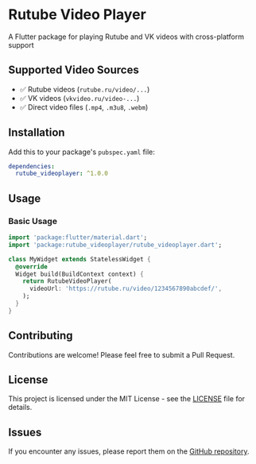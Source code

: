 # Rutube Video Player

A Flutter package for playing Rutube and VK videos with cross-platform support

## Supported Video Sources

- ✅ Rutube videos (`rutube.ru/video/...`)
- ✅ VK videos (`vkvideo.ru/video-...`)
- ✅ Direct video files (`.mp4`, `.m3u8`, `.webm`)

## Installation

Add this to your package's `pubspec.yaml` file:

```yaml
dependencies:
  rutube_videoplayer: ^1.0.0
```

## Usage

### Basic Usage

```dart
import 'package:flutter/material.dart';
import 'package:rutube_videoplayer/rutube_videoplayer.dart';

class MyWidget extends StatelessWidget {
  @override
  Widget build(BuildContext context) {
    return RutubeVideoPlayer(
      videoUrl: 'https://rutube.ru/video/1234567890abcdef/',
    );
  }
}
```

## Contributing

Contributions are welcome! Please feel free to submit a Pull Request.

## License

This project is licensed under the MIT License - see the [LICENSE](LICENSE) file for details.

## Issues

If you encounter any issues, please report them on the [GitHub repository](https://github.com/equescodebelike/rutube_videoplayer/issues).
